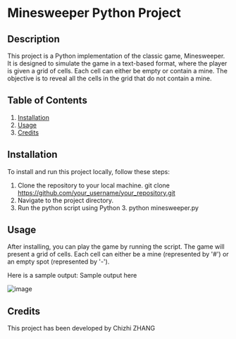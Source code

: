 # Minesweeper Python Project

## Description
This project is a Python implementation of the classic game, Minesweeper. It is designed to simulate the game in a text-based format, where the player is given a grid of cells. Each cell can either be empty or contain a mine. The objective is to reveal all the cells in the grid that do not contain a mine.

## Table of Contents
1. [Installation](#installation)
2. [Usage](#usage)
3. [Credits](#credits)

## Installation
To install and run this project locally, follow these steps:

1. Clone the repository to your local machine.
git clone https://github.com/your_username/your_repository.git
2. Navigate to the project directory.
3. Run the python script using Python 3.
python minesweeper.py

## Usage
After installing, you can play the game by running the script. The game will present a grid of cells. Each cell can either be a mine (represented by '#') or an empty spot (represented by '-'). 

Here is a sample output:
Sample output here

![image](https://github.com/chiegarcon/finalCapstone/assets/53046670/5736cb07-5fd0-4a8b-ae1b-2e6d5f43d9cf)


## Credits
This project has been developed by Chizhi ZHANG
